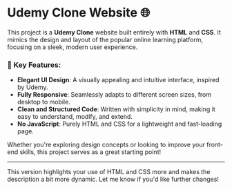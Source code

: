 
# Udemy Clone Website 🌐

This project is a **Udemy Clone** website built entirely with **HTML** and **CSS**. It mimics the design and layout of the popular online learning platform, focusing on a sleek, modern user experience.

### 🌟 Key Features:
- **Elegant UI Design**: A visually appealing and intuitive interface, inspired by Udemy.
- **Fully Responsive**: Seamlessly adapts to different screen sizes, from desktop to mobile.
- **Clean and Structured Code**: Written with simplicity in mind, making it easy to understand, modify, and extend.
- **No JavaScript**: Purely HTML and CSS for a lightweight and fast-loading page.

Whether you're exploring design concepts or looking to improve your front-end skills, this project serves as a great starting point!

---

This version highlights your use of HTML and CSS more and makes the description a bit more dynamic. Let me know if you'd like further changes!
